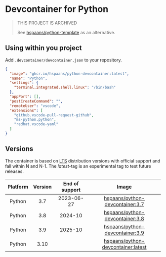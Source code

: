 # Devcontainer for Python

> THIS PROJECT IS ARCHIVED
>
> See [hspaans/python-template](https://github.com/hspaans/python-template) as an alternative.

## Using within you project

Add `.devcontainer/devcontainer.json` to your repository.

```json
{
  "image": "ghcr.io/hspaans/python-devcontainer:latest",
  "name": "Python",
  "settings": {
    "terminal.integrated.shell.linux": "/bin/bash"
  },
  "appPort": [],
  "postCreateCommand": "",
  "remoteUser": "vscode",
  "extensions": [
    "github.vscode-pull-request-github",
    "ms-python.python",
    "redhat.vscode-yaml"
  ]
}
```

## Versions

The container is based on [LTS](https://en.wikipedia.org/wiki/Long-term_support) distribution versions with official support and fall within N and N-1. The *latest*-tag is an experimental tag to test future releases.

| Platform | Version | End of support |                              Image                               |
| :------: | :-----: | :------------: | :--------------------------------------------------------------: |
|  Python  |   3.7   |   2023-06-27   |    [hspaans/python-devcontainer:3.7][python-devcontainer:3.7]    |
|  Python  |   3.8   |    2024-10     |    [hspaans/python-devcontainer:3.8][python-devcontainer:3.8]    |
|  Python  |   3.9   |    2025-10     |    [hspaans/python-devcontainer:3.9][python-devcontainer:3.9]    |
|  Python  |   3.10  |                | [hspaans/python-devcontainer:latest][python-devcontainer:latest] |

[python-devcontainer:latest]: ghcr.io/hspaans/python-devcontainer:latest
[python-devcontainer:3.7]: ghcr.io/hspaans/python-devcontainer:3.7
[python-devcontainer:3.8]: ghcr.io/hspaans/python-devcontainer:3.8
[python-devcontainer:3.9]: ghcr.io/hspaans/python-devcontainer:3.9

